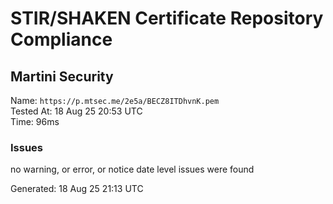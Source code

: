 # STIR/SHAKEN Certificate Repository Compliance

## Martini Security

Name: `https://p.mtsec.me/2e5a/BECZ8ITDhvnK.pem`\
Tested At: 18 Aug 25 20:53 UTC\
Time: 96ms

### Issues

no warning, or error, or notice date level issues were found

Generated: 18 Aug 25 21:13 UTC